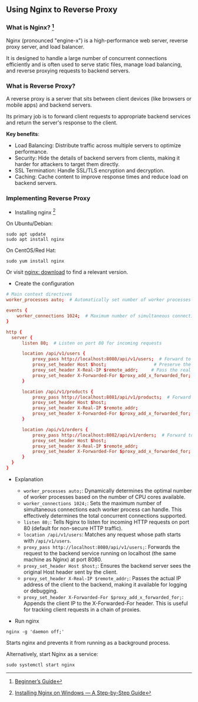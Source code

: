 ## Using Nginx to Reverse Proxy

### What is Nginx? [^1]

Nginx (pronounced "engine-x") is a high-performance web server, reverse proxy server, and load balancer. 

It is designed to handle a large number of concurrent connections efficiently and is often used to serve static files, manage load balancing, and reverse proxying requests to backend servers.

### What is Reverse Proxy?

A reverse proxy is a server that sits between client devices (like browsers or mobile apps) and backend servers. 

Its primary job is to forward client requests to appropriate backend services and return the server's response to the client.

**Key benefits**:

- Load Balancing: Distribute traffic across multiple servers to optimize performance.
- Security: Hide the details of backend servers from clients, making it harder for attackers to target them directly.
- SSL Termination: Handle SSL/TLS encryption and decryption.
- Caching: Cache content to improve response times and reduce load on backend servers.

### Implementing Reverse Proxy

- Installing nginx [^2]

On Ubuntu/Debian:

```shell
sudo apt update
sudo apt install nginx
```

On CentOS/Red Hat:
```shell
sudo yum install nginx
```

Or visit [nginx: download](https://nginx.org/en/download.html) to find a relevant version.

- Create the configuration

```conf
# Main context directives
worker_processes auto;  # Automatically set number of worker processes

events {
    worker_connections 1024;  # Maximum number of simultaneous connections
}

http {
  server {
      listen 80;  # Listen on port 80 for incoming requests

      location /api/v1/users {
          proxy_pass http://localhost:8080/api/v1/users;  # Forward to localhost:8080/api/v1/users
          proxy_set_header Host $host;                  # Preserve the original Host header
          proxy_set_header X-Real-IP $remote_addr;     # Pass the real client IP
          proxy_set_header X-Forwarded-For $proxy_add_x_forwarded_for;  # Add forwarded IPs
      }

      location /api/v1/products {
          proxy_pass http://localhost:8081/api/v1/products;  # Forward to localhost:8081/api/v1/products
          proxy_set_header Host $host;
          proxy_set_header X-Real-IP $remote_addr;
          proxy_set_header X-Forwarded-For $proxy_add_x_forwarded_for;
      }

      location /api/v1/orders {
          proxy_pass http://localhost:8082/api/v1/orders;  # Forward to localhost:8082/api/v1/orders
          proxy_set_header Host $host;
          proxy_set_header X-Real-IP $remote_addr;
          proxy_set_header X-Forwarded-For $proxy_add_x_forwarded_for;
      }
  }
}
```

- Explanation
  - `worker_processes auto;`: Dynamically determines the optimal number of worker processes based on the number of CPU cores available.
  - `worker_connections 1024;`: Sets the maximum number of simultaneous connections each worker process can handle. This effectively determines the total concurrent connections supported.
  - `listen 80;`: Tells Nginx to listen for incoming HTTP requests on port 80 (default for non-secure HTTP traffic).
  - `location /api/v1/users`: Matches any request whose path starts with `/api/v1/users`.
  - `proxy_pass http://localhost:8080/api/v1/users;`: Forwards the request to the backend service running on localhost (the same machine as Nginx) at port 8080.
  - `proxy_set_header Host $host;`: Ensures the backend server sees the original Host header sent by the client.
  - `proxy_set_header X-Real-IP $remote_addr;`: Passes the actual IP address of the client to the backend, making it available for logging or debugging.
  - `proxy_set_header X-Forwarded-For $proxy_add_x_forwarded_for;`: Appends the client IP to the X-Forwarded-For header. This is useful for tracking client requests in a chain of proxies.

- Run nginx

```shell
nginx -g 'daemon off;'
```

Starts nginx and prevents it from running as a background process.

Alternatively, start Nginx as a service:

```shell
sudo systemctl start nginx
```

[^1]: [Beginner’s Guide](https://nginx.org/en/docs/beginners_guide.html)
[^2]: [Installing Nginx on Windows — A Step-by-Step Guide](https://medium.com/@chandramuthuraj/installing-nginx-on-windows-a-step-by-step-guide-6750575c63e2)
